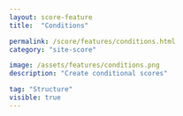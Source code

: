 ```yaml
---
layout: score-feature
title:  "Conditions"

permalink: /score/features/conditions.html
category: "site-score"

image: /assets/features/conditions.png
description: "Create conditional scores"

tag: "Structure"
visible: true
---
```


